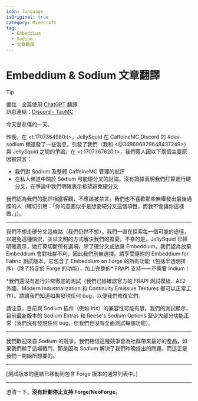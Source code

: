 ```yaml
---
icon: language
isOriginal: true
category: Minecraft
tag:
  - Embeddium
  - Sodium
  - 文章翻譯
---
```


# Embeddium & Sodium 文章翻譯

> [!tip]
> 備註：全篇使用 [ChatGPT](https://chatgpt.com/) 翻譯  
> 訊息連結：[Discord - TauMC](https://discord.com/channels/1140803582208245810/1146926042414587924/1205166001214459984)

今天是悲傷的一天。

昨晚，在 <t:1707364980:t>，JellySquid 在 CaffeineMC Discord 的 #dev-sodium 頻道發了一些消息，引發了我們（我和 <@348696829648437249>）與 JellySquid 之間的爭論。在 <t:1707367620:t>，我們兩人因以下兩個主要原因被禁言：

- 我們對 Sodium 及整體 CaffeineMC 管理的批評
- 在私人頻道中關於 Sodium 可能硬分叉的討論。沒有證據表明我們打算進行硬分叉，在爭論中我們明確表示希望避免硬分叉

我們認為我們的批評相當客觀，不應該被禁言。我們也不喜歡那些無權發出最後通牒的人（確切引用：「你的意圖似乎是想要硬分叉這個項目，而我不會讓你這樣做。」）。

---

我們不想走硬分叉這條路（我們仍然不想）。我們一直在探索每一個可能的途徑，以避免這種情況，並以文明的方式解決我們的擔憂。不幸的是，JellySquid 已經明確表示，她打算切斷所有選項，除了硬分叉或放棄 Embeddium。我們認為放棄 Embeddium 會對社群不利，因此我們別無選擇。請享受隨附的 Embeddium for Fabric 測試版本。它包含了 Embeddium on Forge 的所有功能（包括半透明排序）（除了特定於 Forge 的功能），加上完整的\* FRAPI 支持——不需要 Indium！

\*我們還沒有進行非常徹底的測試（我們已經確認官方的 FRAPI 測試模組、AE2 外牆、Modern Industrialization 和 Continuity Emissive Textures 都可以正常工作）。請讓我們知道如果發現任何 bug，以便我們修復它們。

請注意，目前與 Sodium 插件（例如 Iris）的兼容性可能有限。我們的測試顯示，目前最新版本的 Sodium Extras 和 Reese's Sodium Options 至少大部分功能正常（我們沒有發現任何 bug，但我們也沒有全面測試每個功能）。

---

我們歡迎來自 Sodium 的競爭。我們相信這種競爭會為社群帶來最好的產品，如果我們輸了這場戰鬥，那是因為 Sodium 解決了我們昨晚提出的問題，而這正是我們一開始所想要的。

---

[測試版本的連結已移動到包含 Forge 版本的通常列表中。]

---

澄清一下，**沒有計劃停止支持 Forge/NeoForge。**
